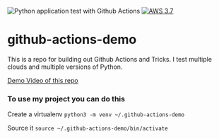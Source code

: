 ![Python application test with Github Actions](https://github.com/noahgift/github-actions-demo/workflows/Python%20application%20test%20with%20Github%20Actions/badge.svg)
[![AWS 3.7](https://github.com/mitches-got-glitches/github-actions-demo/actions/workflows/aws.yml/badge.svg)](https://github.com/mitches-got-glitches/github-actions-demo/actions/workflows/aws.yml)


# github-actions-demo
This is a repo for building out Github Actions and Tricks.  I test multiple clouds and multiple versions of Python.


[Demo Video of this repo](https://www.youtube.com/watch?v=4gbUYOgALik)

### To use my project you can do this

Create a virtualenv
```python3 -m venv ~/.github-actions-demo```

Source it
```source ~/.github-actions-demo/bin/activate```
